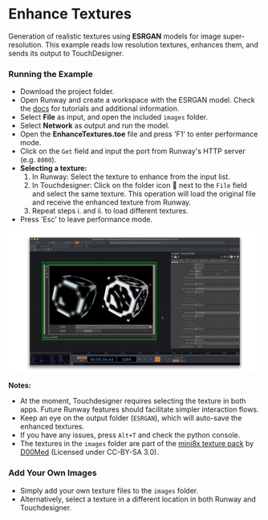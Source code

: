 # Enhance Textures

Generation of realistic textures using **ESRGAN** models for image
super-resolution. This example reads low resolution textures, enhances
them, and sends its output to TouchDesigner.

### Running the Example

* Download the project folder.
* Open Runway and create a workspace with the ESRGAN model. Check the [docs](https://docs.runwayapp.ai/#/) for tutorials and additional information.
* Select **File** as input, and open the included `images` folder.
* Select **Network** as output and run the model.
* Open the **EnhanceTextures.toe** file and press 'F1' to enter performance mode.
* Click on the `Get` field and input the port from Runway's HTTP
  server (e.g. `8000`).
* **Selecting a texture:** 
  1. In Runway: Select the texture to enhance from the input list.
  2. In Touchdesigner: Click on the folder icon 📂 next to the
   `File` field and select the same texture. This operation will load
   the original file and receive the enhanced texture from Runway.
  3. Repeat steps i. and ii. to load different textures.
* Press 'Esc' to leave performance mode.

![EnhanceTextures Preview](preview.png)

**Notes:** 
* At the moment, Touchdesigner requires selecting the texture in both
  apps. Future Runway features should facilitate simpler interaction
  flows.
* Keep an eye on the output folder (`ESRGAN`), which will auto-save
  the enhanced textures.
* If you have any issues, press `Alt+T` and check the python console.
* The textures in the `images` folder are part of the [mini8x texture pack](https://forum.minetest.net/viewtopic.php?f=4&t=14633) by [D00Med](https://github.com/D00Med) (Licensed under CC-BY-SA 3.0).

### Add Your Own Images

* Simply add your own texture files to the `images` folder.
* Alternatively, select a texture in a different location in both
  Runway and Touchdesigner.
